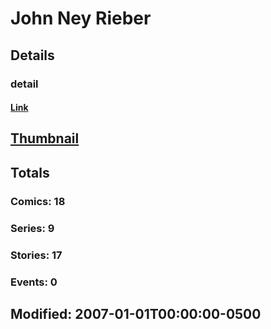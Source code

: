 # John Ney Rieber 
## Details
### detail
#### [Link](http://marvel.com/comics/creators/168/john_ney_rieber?utm_campaign=apiRef&utm_source=225578a89fc76f3d20fbffda5d17a88d)
## [Thumbnail](http://i.annihil.us/u/prod/marvel/i/mg/b/40/image_not_available.jpg)
## Totals
### Comics: 18
### Series: 9
### Stories: 17
### Events: 0
## Modified: 2007-01-01T00:00:00-0500